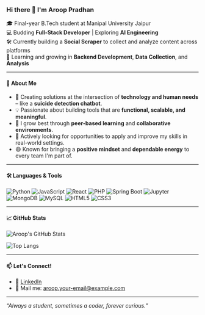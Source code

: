 ### Hi there 👋 I'm Aroop Pradhan

🎓 Final-year B.Tech student at Manipal University Jaipur  
💻 Budding **Full-Stack Developer** | Exploring **AI Engineering**  
🛠️ Currently building a **Social Scraper** to collect and analyze content across platforms  
🌱 Learning and growing in **Backend Development**, **Data Collection**, and **Analysis**

---

#### 🧠 About Me
- 🔭 Creating solutions at the intersection of **technology and human needs** – like a **suicide detection chatbot**.
- 💡 Passionate about building tools that are **functional, scalable, and meaningful**.
- 👯 I grow best through **peer-based learning** and **collaborative environments**.
- 📌 Actively looking for opportunities to apply and improve my skills in real-world settings.
- 😄 Known for bringing a **positive mindset** and **dependable energy** to every team I'm part of.

---

#### 🛠️ Languages & Tools

![Python](https://img.shields.io/badge/-Python-333333?style=flat&logo=python)
![JavaScript](https://img.shields.io/badge/-JavaScript-333333?style=flat&logo=javascript)
![React](https://img.shields.io/badge/-React-333333?style=flat&logo=react)
![PHP](https://img.shields.io/badge/-PHP-333333?style=flat&logo=php)
![Spring Boot](https://img.shields.io/badge/-SpringBoot-333333?style=flat&logo=spring-boot)
![Jupyter](https://img.shields.io/badge/-Jupyter-333333?style=flat&logo=jupyter)
![MongoDB](https://img.shields.io/badge/-MongoDB-333333?style=flat&logo=mongodb)
![MySQL](https://img.shields.io/badge/-MySQL-333333?style=flat&logo=mysql)
![HTML5](https://img.shields.io/badge/-HTML5-333333?style=flat&logo=html5)
![CSS3](https://img.shields.io/badge/-CSS3-333333?style=flat&logo=css3)

---

#### 📈 GitHub Stats

![Aroop's GitHub Stats](https://github-readme-stats.vercel.app/api?username=your-github-username&show_icons=true&theme=radical)

![Top Langs](https://github-readme-stats.vercel.app/api/top-langs/?username=your-github-username&layout=compact&theme=radical)

---

#### 📫 Let's Connect!
- 💼 [LinkedIn](https://www.linkedin.com/in/your-linkedin)  
- 📨 Mail me: aroop.your-email@example.com  

---

*“Always a student, sometimes a coder, forever curious.”*
